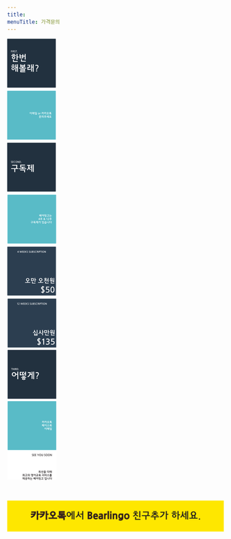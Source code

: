 ```yaml
---
title:
menuTitle: 가격문의
---
```


![pricing](./pricefinal.svg)

<br />

[![kktlink](./kktlink.svg)](http://pf.kakao.com/_WTkwC)
